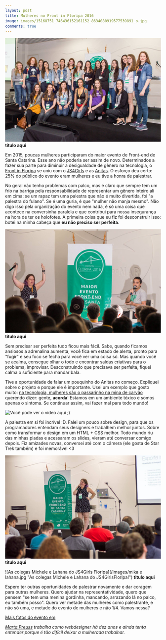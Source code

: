 ```yaml
---
layout: post
title: Mulheres no Front in Floripa 2016
image: images/15168751_746436152161152_8634080919577539891_o.jpg
comments: true
---
```


![Mulheres no Front in Floripa 2016](/images/15168751_746436152161152_8634080919577539891_o.jpg)
**titulo aqui**

Em 2015, poucas mulheres participaram do maior evento de Front-end de Santa Catarina. Esse ano não poderia ser assim de novo. Determinados a fazer sua parte para diminuir a desigualdade de gênero na tecnologia, o [Front in Floripa](https://www.facebook.com/frontinfloripa/) se uniu com o [JS4Girls](https://www.facebook.com/JS4Girls.Brasil.Florianopolis/) e as [Anitas](https://www.facebook.com/AnitasFloripa/). O esforço deu certo: 25% do público do evento eram mulheres e eu tive a honra de palestrar.

<!--resumo-->


No geral não tenho problemas com palco, mas é claro que sempre tem um frio na barriga pela responsabilidade de representar um gênero inteiro ali em cima: se um rapaz tem uma palestra que não é muito divertida, foi "a palestra do fulano". Se é uma guria, é que "mulher não manja mesmo". Não digo isso pela organização do evento nem nada, é só uma coisa que acontece na conversinha paralela e que contribui para nossa insegurança na hora de ter os holofotes. A primeira coisa que eu fiz foi desconstruir isso: botei na minha cabeça que **eu não preciso ser perfeita**. 

![Frio na barriga e responsabilidade](/images/martinha3.jpg "Frio na barriga e responsabilidade!")
**titulo aqui**

Sem precisar ser perfeita tudo ficou mais fácil. Sabe, quando ficamos ansiosos a adrenalina aumenta, você fica em estado de alerta, pronto para "fugir" e seu foco se fecha para você ver uma coisa só. Mas quando você se acalma, consegue olhar o todo e encontrar saídas criativas para o problema, improvisar. Desconstruindo que precisava ser perfeita, fiquei calma o suficiente para mandar bala.

Tive a oportunidade de falar um pouquinho do Anitas no começo. Expliquei sobre o projeto e porque ele é importante. Usei um exemplo que gosto muito: [na tecnologia, mulheres são o passarinho na mina de carvão](https://kateheddleston.com/blog/how-our-engineering-environments-are-killing-diversity-introduction) querendo dizer: gente, **acorda**! Estamos em um ambiente tóxico e somos apenas o sintoma. Se continuar assim, vai fazer mal para todo mundo!

![Você pode ver o vídeo aqui ;)](https://www.youtube.com/watch?v=65awRCU2g-w) 

A palestra em si foi incrível :D. Falei um pouco sobre design, para que os programadores entendam seus designers e trabalhem melhor juntos. Sobre como transformar o design em um HTML + CSS melhor. Todo mundo riu das minhas piadas e acessaram os slides, vieram até conversar comigo depois. Fiz amizades novas, conversei até com o câmera (ele gosta de Star Trek também) e foi memorável <3

![Como deixar seu designer feliz](/images/martinha2.jpg "Como deixar seu designer feliz!")
**titulo aqui**

![As colegas Michele e Lahana do JS4Girls Floripa](/images/mika e lahana.jpg "As colegas Michele e Lahana do JS4GirlsFloripa!")
**titulo aqui**

Espero ter outras oportunidades de palestrar novamente e dar coragem para outras mulheres. Quero ajudar na representatividade, quero que pensem "se tem uma menina gordinha, mancando, arrazando lá no palco, eu também posso". Quero ver metade das mulheres como palestrante, e não só uma, e metade do evento de mulheres e não 1/4. Vamos nessa? 

[Mais fotos do evento em](https://www.facebook.com/pg/frontinfloripa/photos/?tab=album&album_id=746431112161656) 

*[Marta Preuss](http://marta.preuss.nom.br) trabalha como webdesigner há dez anos e ainda tenta entender porque é tão difícil deixar a mulherada trabalhar.*
